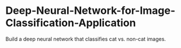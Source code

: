 # Deep-Neural-Network-for-Image-Classification-Application
 Build a deep neural network that classifies cat vs. non-cat images. 
